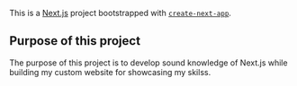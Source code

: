 This is a [Next.js](https://nextjs.org/) project bootstrapped with [`create-next-app`](https://github.com/vercel/next.js/tree/canary/packages/create-next-app).

## Purpose of this project

The purpose of this project is to develop sound knowledge of Next.js while building my custom website for showcasing my skilss.
